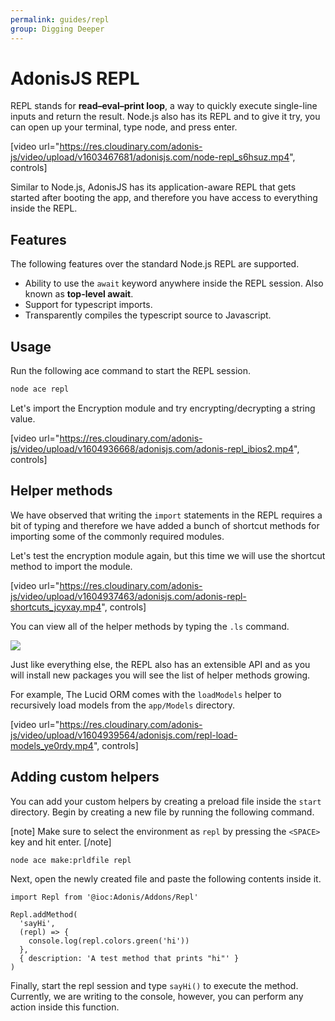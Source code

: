 ```yaml
---
permalink: guides/repl
group: Digging Deeper
---
```


# AdonisJS REPL

REPL stands for **read–eval–print loop**, a way to quickly execute single-line inputs and return the result. Node.js also has its REPL and to give it try, you can open up your terminal, type node, and press enter.

[video url="https://res.cloudinary.com/adonis-js/video/upload/v1603467681/adonisjs.com/node-repl_s6hsuz.mp4", controls]

Similar to Node.js, AdonisJS has its application-aware REPL that gets started after booting the app, and therefore you have access to everything inside the REPL.

## Features

The following features over the standard Node.js REPL are supported.

- Ability to use the `await` keyword anywhere inside the REPL session. Also known as **top-level await**.
- Support for typescript imports.
- Transparently compiles the typescript source to Javascript.

## Usage

Run the following ace command to start the REPL session.

```sh
node ace repl
```

Let's import the Encryption module and try encrypting/decrypting a string value.

[video url="https://res.cloudinary.com/adonis-js/video/upload/v1604936668/adonisjs.com/adonis-repl_ibios2.mp4", controls]

## Helper methods

We have observed that writing the `import` statements in the REPL requires a bit of typing and therefore we have added a bunch of shortcut methods for importing some of the commonly required modules.

Let's test the encryption module again, but this time we will use the shortcut method to import the module.

[video url="https://res.cloudinary.com/adonis-js/video/upload/v1604937463/adonisjs.com/adonis-repl-shortcuts_jcyxay.mp4", controls]

You can view all of the helper methods by typing the `.ls` command.

![](https://res.cloudinary.com/adonis-js/image/upload/v1604938942/adonisjs.com/Screenshot_2020-11-09_at_9.50.06_PM_hekkxu.png)

Just like everything else, the REPL also has an extensible API and as you will install new packages you will see the list of helper methods growing.

For example, The Lucid ORM comes with the `loadModels` helper to recursively load models from the `app/Models` directory.

[video url="https://res.cloudinary.com/adonis-js/video/upload/v1604939564/adonisjs.com/repl-load-models_ye0rdy.mp4", controls]

## Adding custom helpers

You can add your custom helpers by creating a preload file inside the `start` directory. Begin by creating a new file by running the following command.

[note]
Make sure to select the environment as `repl` by pressing the `<SPACE>` key and hit enter.
[/note]

```sh
node ace make:prldfile repl
```

Next, open the newly created file and paste the following contents inside it.

```ts{}{start/repl.ts}
import Repl from '@ioc:Adonis/Addons/Repl'

Repl.addMethod(
  'sayHi',
  (repl) => {
    console.log(repl.colors.green('hi'))
  },
  { description: 'A test method that prints "hi"' }
)
```

Finally, start the repl session and type `sayHi()` to execute the method. Currently, we are writing to the console, however, you can perform any action inside this function.
